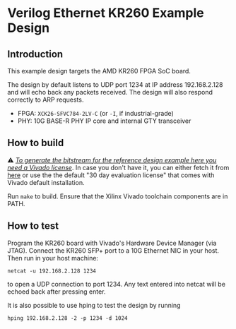 # Verilog Ethernet KR260 Example Design

## Introduction

This example design targets the AMD KR260 FPGA SoC board.

The design by default listens to UDP port 1234 at IP address 192.168.2.128 and
will echo back any packets received.  The design will also respond correctly
to ARP requests.  

*  FPGA: `XCK26-SFVC784-2LV-C` (or `-I`, if industrial-grade)
*  PHY: 10G BASE-R PHY IP core and internal GTY transceiver

## How to build

:warning: *<ins>To generate the bitstream for the reference design example here
you need a Vivado license</ins>*. In case you don't have it, you can either
fetch it from [here](https://www.xilinx.com/support/licensing_solution_center.html)
or use the the default "30 day evaluation license"  that comes with Vivado default
installation.

Run `make` to build.  Ensure that the Xilinx Vivado toolchain components are
in PATH.

## How to test

Program the KR260 board with Vivado's Hardware Device Manager (via JTAG). Connect the KR260 SFP+ port to a 10G Ethernet NIC in your host. Then run in your host machine:

    netcat -u 192.168.2.128 1234

to open a UDP connection to port 1234.  Any text entered into netcat will be
echoed back after pressing enter.

It is also possible to use hping to test the design by running

    hping 192.168.2.128 -2 -p 1234 -d 1024

